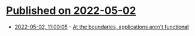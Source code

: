 # [Published on 2022-05-02](index.md)

* [2022-05-02, 11:00:05](https://news.ycombinator.com/item?id=31233566) - [At the boundaries, applications aren't functional](https://blog.ploeh.dk/2022/05/02/at-the-boundaries-applications-arent-functional/)
